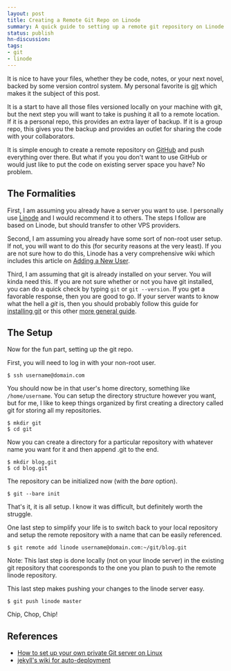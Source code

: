 ```yaml
---
layout: post
title: Creating a Remote Git Repo on Linode
summary: A quick guide to setting up a remote git repository on Linode that you can push to.
status: publish
hn-discussion:
tags:
- git
- linode
---
```


It is nice to have your files, whether they be code, notes, or your next novel,
backed by some version control system. My personal favorite is
[git](http://git-scm.com/) which makes it the subject of this post.

It is a start to have all those files versioned locally on your machine with
git, but the next step you will want to take is pushing it all to a remote
location. If it is a personal repo, this provides an extra layer of backup.
If it is a group repo, this gives you the backup and provides an outlet for
sharing the code with your collaborators.

It is simple enough to create a remote repository on
[GitHub](https://github.com/) and push everything over there. But what if you
you don't want to use GitHub or would just like to put the code on existing
server space you have? No problem.

## The Formalities

First, I am assuming you already have a server you want to use. I personally
use [Linode](http://www.linode.com/) and I would recommend it to others. The
steps I follow are based on Linode, but should transfer to other VPS providers.

Second, I am assuming you already have some sort of non-root user setup. If
not, you will want to do this (for security reasons at the very least). If you
are not sure how to do this, Linode has a very comprehensive wiki which
includes this article on 
[Adding a New User](http://library.linode.com/securing-your-server#sph_adding-a-new-user).

Third, I am assuming that git is already installed on your server. You will
kinda need this. If you are not sure whether or not you have git installed,
you can do a quick check by typing `git` or `git --version`. If you get a
favorable response, then you are good to go. If your server wants to know what
the hell a *git* is, then you should probably follow this guide for
[installing git](http://library.linode.com/linux-tools/version-control/git#sph_installing-git)
or this other [more general guide](http://git-scm.com/book/en/Getting-Started-Installing-Git).

## The Setup

Now for the fun part, setting up the git repo.

First, you will need to log in with your non-root user.

    $ ssh username@domain.com

You should now be in that user's home directory, something like `/home/username`.
You can setup the directory structure however you want, but for me, I like to
keep things organized by first creating a directory called git for storing all
my repositories.

    $ mkdir git
    $ cd git

Now you can create a directory for a particular repository with whatever name
you want for it and then append .git to the end.

    $ mkdir blog.git
    $ cd blog.git

The repository can be initialized now (with the *bare* option).

    $ git --bare init

That's it, it is all setup. I know it was difficult, but definitely worth the
struggle.

One last step to simplify your life is to switch back to your local repository
and setup the remote repository with a name that can be easily referenced.

    $ git remote add linode username@domain.com:~/git/blog.git

Note: This last step is done locally (not on your linode server) in the
existing git repository that cooresponds to the one you plan to push to the
remote linode repository.

This last step makes pushing your changes to the linode server easy.

    $ git push linode master

Chip, Chop, Chip!

## References

- [How to set up your own private Git server on Linux](http://tumblr.intranation.com/post/766290565/how-set-up-your-own-private-git-server-linux)
- [jekyll's wiki for auto-deployment](https://github.com/mojombo/jekyll/wiki/Deployment)
